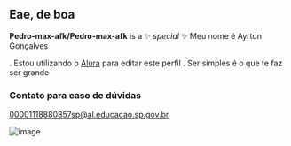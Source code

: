 ## Eae, de boa

**Pedro-max-afk/Pedro-max-afk** is a ✨ _special_ ✨
Meu nome é Ayrton Gonçalves

. Estou utilizando o [Alura](https://www.alura.com.br) para editar este perfil
. Ser simples é o que te faz ser grande


### Contato para caso de dúvidas ###

00001118880857sp@al.educacao.sp.gov.br


![image](https://github.com/user-attachments/assets/20194d52-e002-432f-9af6-d6f9b2220317)
